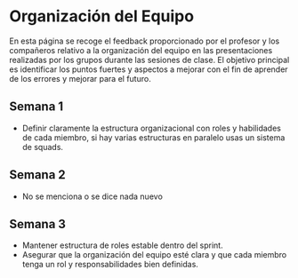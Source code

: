 # Organización del Equipo

En esta página se recoge el feedback proporcionado por el profesor y los compañeros relativo a la organización del equipo en las presentaciones realizadas por los grupos durante las sesiones de clase. El objetivo principal es identificar los puntos fuertes y aspectos a mejorar con el fin de aprender de los errores y mejorar para el futuro.

## Semana 1
- Definir claramente la estructura organizacional con roles y habilidades de cada miembro, si hay varias estructuras en paralelo usas un sistema de squads.

## Semana 2
- No se menciona o se dice nada nuevo

## Semana 3
- Mantener estructura de roles estable dentro del sprint.
- Asegurar que la organización del equipo esté clara y que cada miembro tenga un rol y responsabilidades bien definidas.